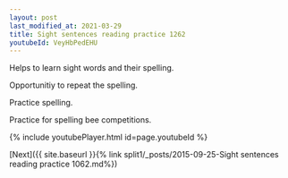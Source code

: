 ```yaml
---
layout: post
last_modified_at: 2021-03-29
title: Sight sentences reading practice 1262
youtubeId: VeyHbPedEHU
---
```

 
 
Helps to learn sight words and their spelling.

Opportunitiy to repeat the spelling. 

Practice spelling. 
 
Practice for spelling bee competitions. 
 
{% include youtubePlayer.html id=page.youtubeId %}
 
 

[Next]({{ site.baseurl }}{% link  split1/_posts/2015-09-25-Sight sentences reading practice 1062.md%})
 
